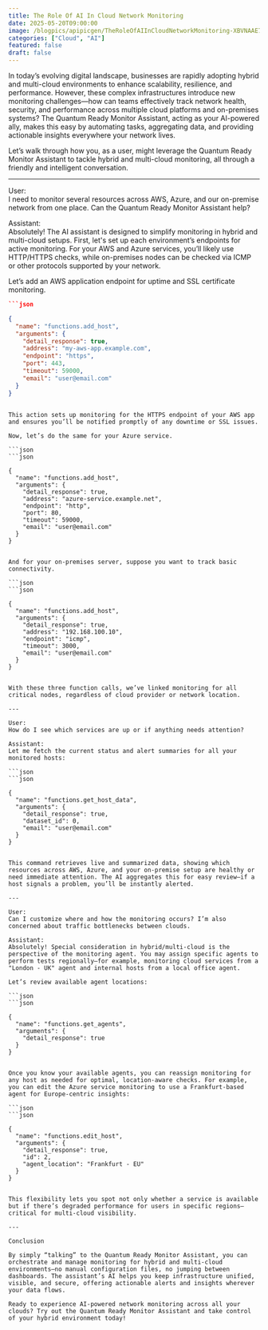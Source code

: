 ```yaml
---
title: The Role Of AI In Cloud Network Monitoring
date: 2025-05-20T09:00:00
image: /blogpics/apipicgen/TheRoleOfAIInCloudNetworkMonitoring-XBVNAAE7R6.jpg
categories: ["Cloud", "AI"]
featured: false
draft: false
---
```

In today’s evolving digital landscape, businesses are rapidly adopting hybrid and multi-cloud environments to enhance scalability, resilience, and performance. However, these complex infrastructures introduce new monitoring challenges—how can teams effectively track network health, security, and performance across multiple cloud platforms and on-premises systems? The Quantum Ready Monitor Assistant, acting as your AI-powered ally, makes this easy by automating tasks, aggregating data, and providing actionable insights everywhere your network lives.

Let’s walk through how you, as a user, might leverage the Quantum Ready Monitor Assistant to tackle hybrid and multi-cloud monitoring, all through a friendly and intelligent conversation.

---

User:  
I need to monitor several resources across AWS, Azure, and our on-premise network from one place. Can the Quantum Ready Monitor Assistant help?

Assistant:  
Absolutely! The AI assistant is designed to simplify monitoring in hybrid and multi-cloud setups. First, let's set up each environment’s endpoints for active monitoring. For your AWS and Azure services, you’ll likely use HTTP/HTTPS checks, while on-premises nodes can be checked via ICMP or other protocols supported by your network.

Let’s add an AWS application endpoint for uptime and SSL certificate monitoring.

```json
```json

{
  "name": "functions.add_host",
  "arguments": {
    "detail_response": true,
    "address": "my-aws-app.example.com",
    "endpoint": "https",
    "port": 443,
    "timeout": 59000,
    "email": "user@email.com"
  }
}
```
```

This action sets up monitoring for the HTTPS endpoint of your AWS app and ensures you’ll be notified promptly of any downtime or SSL issues.

Now, let’s do the same for your Azure service.

```json
```json

{
  "name": "functions.add_host",
  "arguments": {
    "detail_response": true,
    "address": "azure-service.example.net",
    "endpoint": "http",
    "port": 80,
    "timeout": 59000,
    "email": "user@email.com"
  }
}
```
```

And for your on-premises server, suppose you want to track basic connectivity.

```json
```json

{
  "name": "functions.add_host",
  "arguments": {
    "detail_response": true,
    "address": "192.168.100.10",
    "endpoint": "icmp",
    "timeout": 3000,
    "email": "user@email.com"
  }
}
```
```

With these three function calls, we’ve linked monitoring for all critical nodes, regardless of cloud provider or network location.

---

User:  
How do I see which services are up or if anything needs attention?

Assistant:  
Let me fetch the current status and alert summaries for all your monitored hosts:

```json
```json

{
  "name": "functions.get_host_data",
  "arguments": {
    "detail_response": true,
    "dataset_id": 0,
    "email": "user@email.com"
  }
}
```
```

This command retrieves live and summarized data, showing which resources across AWS, Azure, and your on-premise setup are healthy or need immediate attention. The AI aggregates this for easy review—if a host signals a problem, you’ll be instantly alerted.

---

User:  
Can I customize where and how the monitoring occurs? I’m also concerned about traffic bottlenecks between clouds.

Assistant:  
Absolutely! Special consideration in hybrid/multi-cloud is the perspective of the monitoring agent. You may assign specific agents to perform tests regionally—for example, monitoring cloud services from a "London - UK" agent and internal hosts from a local office agent.

Let’s review available agent locations:

```json
```json

{
  "name": "functions.get_agents",
  "arguments": {
    "detail_response": true
  }
}
```
```

Once you know your available agents, you can reassign monitoring for any host as needed for optimal, location-aware checks. For example, you can edit the Azure service monitoring to use a Frankfurt-based agent for Europe-centric insights:

```json
```json

{
  "name": "functions.edit_host",
  "arguments": {
    "detail_response": true,
    "id": 2,
    "agent_location": "Frankfurt - EU"
  }
}
```
```

This flexibility lets you spot not only whether a service is available but if there’s degraded performance for users in specific regions—critical for multi-cloud visibility.

---

Conclusion

By simply “talking” to the Quantum Ready Monitor Assistant, you can orchestrate and manage monitoring for hybrid and multi-cloud environments—no manual configuration files, no jumping between dashboards. The assistant’s AI helps you keep infrastructure unified, visible, and secure, offering actionable alerts and insights wherever your data flows.

Ready to experience AI-powered network monitoring across all your clouds? Try out the Quantum Ready Monitor Assistant and take control of your hybrid environment today!